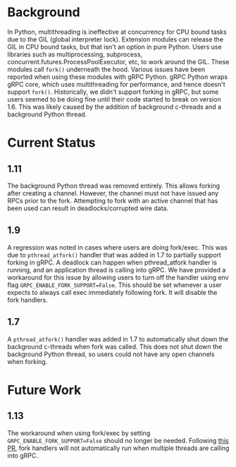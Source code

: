 # Background #

In Python, multithreading is ineffective at concurrency for CPU bound tasks
due to the GIL (global interpreter lock).  Extension modules can release
the GIL in CPU bound tasks, but that isn't an option in pure Python.
Users use libraries such as multiprocessing, subprocess, concurrent.futures.ProcessPoolExecutor,
etc, to work around the GIL. These modules call ```fork()``` underneath the hood. Various issues have
been reported when using these modules with gRPC Python.  gRPC Python wraps
gRPC core, which uses multithreading for performance, and hence doesn't support ```fork()```.
Historically, we didn't support forking in gRPC, but some users seemed
to be doing fine until their code started to break on version 1.6.  This was
likely caused by the addition of background c-threads and a background
Python thread.

# Current Status #

## 1.11 ##
The background Python thread was removed entirely.  This allows forking
after creating a channel.  However, the channel must not have issued any
RPCs prior to the fork.  Attempting to fork with an active channel that
has been used can result in deadlocks/corrupted wire data.

## 1.9 ##
A regression was noted in cases where users are doing fork/exec. This
was due to ```pthread_atfork()``` handler that was added in 1.7 to partially
support forking in gRPC. A deadlock can happen when pthread_atfork
handler is running, and an application thread is calling into gRPC.
We have provided a workaround for this issue by allowing users to turn
off the handler using env flag ```GRPC_ENABLE_FORK_SUPPORT=False```.
This should be set whenever a user expects to always call exec
immediately following fork.  It will disable the fork handlers.

## 1.7 ##
A ```pthread_atfork()``` handler was added in 1.7 to automatically shut down
the background c-threads when fork was called.  This does not shut down the
background Python thread, so users could not have any open channels when
forking.

# Future Work #

## 1.13 ##
The workaround when using fork/exec by setting
```GRPC_ENABLE_FORK_SUPPORT=False``` should no longer be needed.  Following
[this PR](https://github.com/grpc/grpc/pull/14647), fork
handlers will not automatically run when multiple threads are calling
into gRPC.
